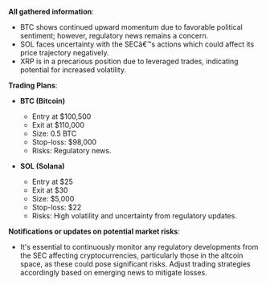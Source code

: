 **All gathered information**:
- BTC shows continued upward momentum due to favorable political sentiment; however, regulatory news remains a concern.
- SOL faces uncertainty with the SECâ€™s actions which could affect its price trajectory negatively.
- XRP is in a precarious position due to leveraged trades, indicating potential for increased volatility.

**Trading Plans**:
- **BTC (Bitcoin)**
  - Entry at $100,500
  - Exit at $110,000
  - Size: 0.5 BTC
  - Stop-loss: $98,000
  - Risks: Regulatory news.

- **SOL (Solana)**
  - Entry at $25
  - Exit at $30
  - Size: $5,000
  - Stop-loss: $22
  - Risks: High volatility and uncertainty from regulatory updates.

**Notifications or updates on potential market risks**:
- It's essential to continuously monitor any regulatory developments from the SEC affecting cryptocurrencies, particularly those in the altcoin space, as these could pose significant risks. Adjust trading strategies accordingly based on emerging news to mitigate losses.